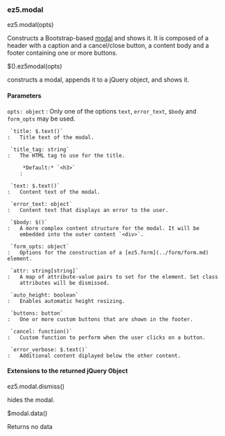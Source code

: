 ### ez5.modal

ez5.modal(opts)

Constructs a Bootstrap-based
[modal](http://twitter.github.com/bootstrap/javascript.html#modals) and
shows it. It is composed of a header with a caption and a cancel/close
button, a content body and a footer containing one or more buttons.

\$().ez5modal(opts)

constructs a modal, appends it to a jQuery object, and shows it.

#### Parameters

 `opts: object`
:   Only one of the options `text`, `error_text`, `$body` and
    `form_opts` may be used.

     `title: $.text()`
    :   Title text of the modal.

     `title_tag: string`
    :   The HTML tag to use for the title.

         *Default:* `<h3>`
        :

     `text: $.text()`
    :   Content text of the modal.

     `error_text: object`
    :   Content text that displays an error to the user.

     `$body: $()`
    :   A more complex content structure for the modal. It will be
        embedded into the outer content `<div>`.

     `form_opts: object`
    :   Options for the construction of a [ez5.form](../form/form.md) element.

     `attr: string[string]`
    :   A map of attribute-value pairs to set for the element. Set class
        attributes will be dismissed.

     `auto_height: boolean`
    :   Enables automatic height resizing.

     `buttons: button`
    :   One or more custom buttons that are shown in the footer.

     `cancel: function()`
    :   Custom function to perform when the user clicks on a button.

     `error_verbose: $.text()`
    :   Additional content diplayed below the other content.

#### Extensions to the returned jQuery Object

ez5.modal.dismiss()

hides the modal.

\$modal.data()

Returns no data
